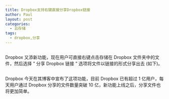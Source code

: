 ```yaml
---
title: Dropbox支持右键直接分享Dropbox链接
author: Paul
layout: post
categories:
  - 云存储
tags:
  - dropbox,分享
---  
```


<img style="display: block; margin-left: auto; margin-right: auto;" src="http://img.hz.mk/2013-0406/share-dropbox-links-straight-from-your-desktop-1.png" alt="" />

Dropbox 又添新功能，现在用户可直接右键点击存储在 Dropbox 文件夹中的文件，然后选择 &#8221; 分享 Dropbox 链接 &#8221; 选项将文件以链接的形式分享出去 (如下)。

<img style="display: block; margin-left: auto; margin-right: auto;" src="http://img.hz.mk/2013-0406/share-dropbox-links-straight-from-your-desktop-2.png" alt="" />

Dropbox 今天在其博客中宣布了这项功能，目前 Dropbox 已有超过 1 亿用户，每天用户通过 Dropbox 分享的文件数量突破 10 亿，新功能上线之后，分享文件也将更加简单。